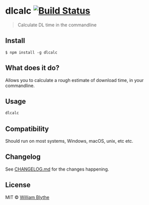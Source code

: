 # dlcalc [![Build Status](https://travis-ci.org/willyb321/dlCalc.svg?branch=master)](https://travis-ci.org/willyb321/dlcalc)

> Calculate DL time in the commandline


## Install

```
$ npm install -g dlcalc
```
## What does it do?
Allows you to calculate a rough estimate of download time, in your commandline.


## Usage

```sh
dlcalc
```

## Compatibility
Should run on most systems, Windows, macOS, unix, etc etc.

## Changelog
See [CHANGELOG.md](https://github.com/willyb321/dlCalc/blob/master/CHANGELOG.md) for the changes happening.

## License

MIT © [William Blythe](https://tehsuperwilly.tech)
